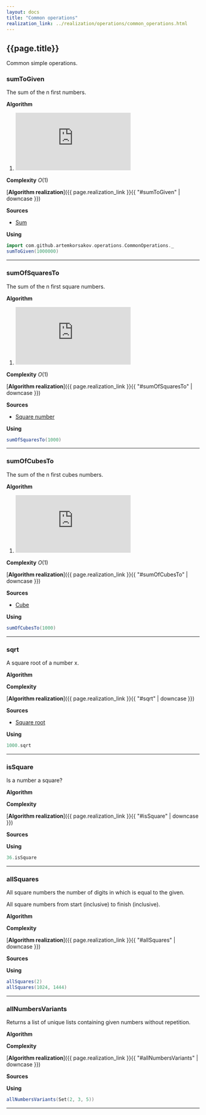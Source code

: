 ```yaml
---
layout: docs
title: "Common operations"
realization_link: ../realization/operations/common_operations.html
---
```


## {{page.title}}

Common simple operations.

### sumToGiven
The sum of the n first numbers.

**Algorithm**
1. ![formula](http://latex.codecogs.com/svg.latex?%7B%5Cdisplaystyle%20%5Csum%20_%7Bk=1%7D%5E%7Bn%7Dk=%7B%5Cfrac%20%7Bn(n&plus;1)%7D%7B2%7D%7D.%7D)

**Complexity** _O_(1)
     
[**Algorithm realization**]({{ page.realization_link }}{{ "#sumToGiven" | downcase }})

**Sources** 
- [Sum](https://en.wikipedia.org/wiki/1_%2B_2_%2B_3_%2B_4_%2B_%E2%8B%AF)

**Using**
```scala mdoc
import com.github.artemkorsakov.operations.CommonOperations._
sumToGiven(1000000)
```

---

### sumOfSquaresTo
The sum of the n first square numbers.

**Algorithm**
1. ![formula](http://latex.codecogs.com/svg.latex?%7B%5Cdisplaystyle%20%5Csum%20_%7Bn=0%7D%5E%7BN%7Dn%5E%7B2%7D=0%5E%7B2%7D&plus;1%5E%7B2%7D&plus;2%5E%7B2%7D&plus;3%5E%7B2%7D&plus;4%5E%7B2%7D&plus;%5Ccdots%20&plus;N%5E%7B2%7D=%7B%5Cfrac%20%7BN(N&plus;1)(2N&plus;1)%7D%7B6%7D%7D.%7D)

**Complexity** _O_(1)
     
[**Algorithm realization**]({{ page.realization_link }}{{ "#sumOfSquaresTo" | downcase }})

**Sources** 
- [Square number](https://en.wikipedia.org/wiki/Square_number)

**Using**
```scala mdoc
sumOfSquaresTo(1000)
```

---

### sumOfCubesTo
The sum of the n first cubes numbers.

**Algorithm**
1. ![formula](http://latex.codecogs.com/svg.latex?1%5E%7B3%7D&plus;2%5E%7B3%7D&plus;%5Cdots%20&plus;n%5E%7B3%7D=(1&plus;2&plus;%5Cdots%20&plus;n)%5E%7B2%7D=%5Cleft(%7B%5Cfrac%20%7Bn(n&plus;1)%7D%7B2%7D%7D%5Cright)%5E%7B2%7D.)

**Complexity** _O_(1)
     
[**Algorithm realization**]({{ page.realization_link }}{{ "#sumOfCubesTo" | downcase }})

**Sources** 
- [Cube](https://en.wikipedia.org/wiki/Cube_(algebra))

**Using**
```scala mdoc
sumOfCubesTo(1000)
```

---

### sqrt
A square root of a number x.

**Algorithm**

**Complexity**
     
[**Algorithm realization**]({{ page.realization_link }}{{ "#sqrt" | downcase }})

**Sources** 
- [Square root](https://en.wikipedia.org/wiki/Square_root)

**Using**
```scala mdoc
1000.sqrt
```

---

### isSquare
Is a number a square?

**Algorithm**

**Complexity**
     
[**Algorithm realization**]({{ page.realization_link }}{{ "#isSquare" | downcase }})

**Sources** 

**Using**
```scala mdoc
36.isSquare
```

---

### allSquares
All square numbers the number of digits in which is equal to the given.

All square numbers from start (inclusive) to finish (inclusive).

**Algorithm**

**Complexity**
     
[**Algorithm realization**]({{ page.realization_link }}{{ "#allSquares" | downcase }})

**Sources** 

**Using**
```scala mdoc
allSquares(2)
allSquares(1024, 1444)
```

---

### allNumbersVariants
Returns a list of unique lists containing given numbers without repetition.

**Algorithm**

**Complexity**
     
[**Algorithm realization**]({{ page.realization_link }}{{ "#allNumbersVariants" | downcase }})

**Sources** 

**Using**
```scala mdoc
allNumbersVariants(Set(2, 3, 5))
```

---
